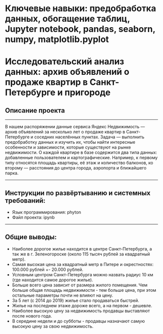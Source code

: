 # Ключевые навыки: предобработка данных, обогащение таблиц, Jupyter notebook, pandas, seaborn, numpy, matplotlib.pyplot
# Исследовательский анализ данных: архив объявлений о продаже квартир в Санкт-Петербурге и пригороде

## Описание проекта
______________________________________
В нашем распоряжении данные сервиса Яндекс Недвижимость — архив объявлений за несколько лет о продаже квартир в Санкт-Петербурге и соседних населённых пунктах.
Задача — выполнить предобработку данных и изучить их, чтобы найти интересные особенности и зависимости, которые существуют на рынке недвижимости.
О каждой квартире в базе содержится два типа данных: добавленные пользователем и картографические. Например, к первому типу относятся площадь квартиры, её этаж и количество балконов, ко второму — расстояния до центра города, аэропорта и ближайшего парка. 
_______________________________________
## Инструкции по развёртыванию и системных требований: 
- Язык программирования: phyton
- Файл проекта: ipynb
_______________________________________
## Общие выводы:
- Наиболее дорогое жилье находится в центре Санкт-Петербурга, а так же в г. Зеленогороске (около 115 тысяч рублей за квадратный метр).
- Самая высокая цена за квадратный метр в Питере и окрестностях:  100.000 рублей +- 20.000 рублей.
- Условным центром Санкт-Петербурга можно назвать радиус 10 км (где находится самое дорогое жилье).
- Больше всего цена зависит от размера жилого помещения. Чем больше общая площадь недвижимости - тем больше цена, при этом остальные параметры почти не влияют на цену. 
- За 5 лет (с 2014 до 2019) жилье стало продаваться быстрей.
- Жилье на последнем этаже дороже всего, а на первом - дешевле.
- Наиболее высокую цену за недвижимость продавцы выставляют после нового года.
- В середине недели и до субботы - продавцы назначают самую высокую цену за свою недвижимость.
